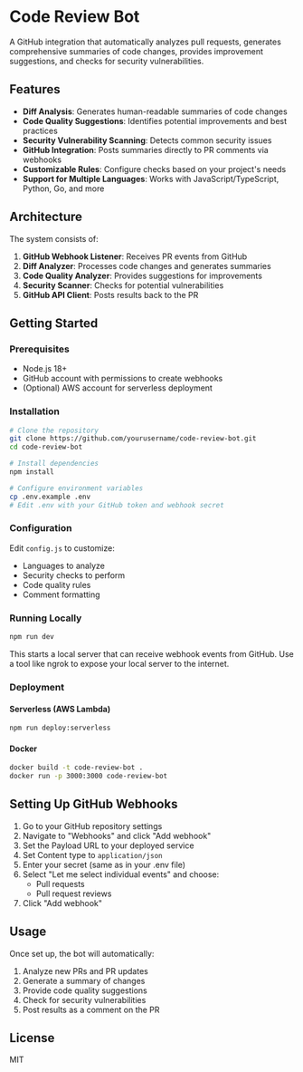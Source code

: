 # Code Review Bot

A GitHub integration that automatically analyzes pull requests, generates comprehensive summaries of code changes, provides improvement suggestions, and checks for security vulnerabilities.

## Features

- **Diff Analysis**: Generates human-readable summaries of code changes
- **Code Quality Suggestions**: Identifies potential improvements and best practices
- **Security Vulnerability Scanning**: Detects common security issues
- **GitHub Integration**: Posts summaries directly to PR comments via webhooks
- **Customizable Rules**: Configure checks based on your project's needs
- **Support for Multiple Languages**: Works with JavaScript/TypeScript, Python, Go, and more

## Architecture

The system consists of:

1. **GitHub Webhook Listener**: Receives PR events from GitHub
2. **Diff Analyzer**: Processes code changes and generates summaries
3. **Code Quality Analyzer**: Provides suggestions for improvements
4. **Security Scanner**: Checks for potential vulnerabilities
5. **GitHub API Client**: Posts results back to the PR

## Getting Started

### Prerequisites

- Node.js 18+
- GitHub account with permissions to create webhooks
- (Optional) AWS account for serverless deployment

### Installation

```bash
# Clone the repository
git clone https://github.com/yourusername/code-review-bot.git
cd code-review-bot

# Install dependencies
npm install

# Configure environment variables
cp .env.example .env
# Edit .env with your GitHub token and webhook secret
```

### Configuration

Edit `config.js` to customize:

- Languages to analyze
- Security checks to perform
- Code quality rules
- Comment formatting

### Running Locally

```bash
npm run dev
```

This starts a local server that can receive webhook events from GitHub. Use a tool like ngrok to expose your local server to the internet.

### Deployment

#### Serverless (AWS Lambda)

```bash
npm run deploy:serverless
```

#### Docker

```bash
docker build -t code-review-bot .
docker run -p 3000:3000 code-review-bot
```

## Setting Up GitHub Webhooks

1. Go to your GitHub repository settings
2. Navigate to "Webhooks" and click "Add webhook"
3. Set the Payload URL to your deployed service
4. Set Content type to `application/json`
5. Enter your secret (same as in your .env file)
6. Select "Let me select individual events" and choose:
   - Pull requests
   - Pull request reviews
7. Click "Add webhook"

## Usage

Once set up, the bot will automatically:

1. Analyze new PRs and PR updates
2. Generate a summary of changes
3. Provide code quality suggestions
4. Check for security vulnerabilities
5. Post results as a comment on the PR

## License

MIT 